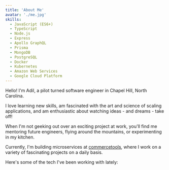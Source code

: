 ```yaml
---
title: 'About Me'
avatar: './me.jpg'
skills:
  - JavaScript (ES6+)
  - TypeScript
  - Node.js
  - Express
  - Apollo GraphQL
  - Prisma
  - MongoDB
  - PostgreSQL
  - Docker
  - Kubernetes
  - Amazon Web Services
  - Google Cloud Platform
---
```


Hello! I'm Adil, a pilot turned software engineer in Chapel Hill, North Carolina.

I love learning new skills, am fascinated with the art and science of scaling applications, and am enthusiastic about watching ideas - and dreams - take off!

When I'm not geeking out over an exciting project at work, you'll find me mentoring future engineers, flying around the mountains, or experimenting in my kitchen.

Currently, I'm building microservices at [commercetools](https://www.commercetools.com/), where I work on a variety of fascinating projects on a daily basis.

Here's some of the tech I've been working with lately:

